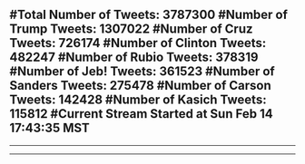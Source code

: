 #Total Number of Tweets: 3787300 
#Number of Trump Tweets: 1307022
#Number of Cruz Tweets: 726174
#Number of Clinton Tweets: 482247
#Number of Rubio Tweets: 378319
#Number of Jeb! Tweets: 361523
#Number of Sanders Tweets: 275478
#Number of Carson Tweets: 142428
#Number of Kasich Tweets: 115812
#Current Stream Started at Sun Feb 14 17:43:35 MST
---
---
---
